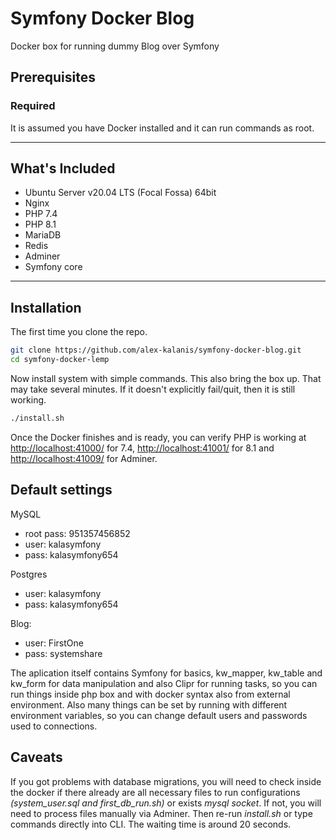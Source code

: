 # Symfony Docker Blog

Docker box for running dummy Blog over Symfony

## Prerequisites

### Required

It is assumed you have Docker installed and it can run commands as root.

---

## What's Included

* Ubuntu Server v20.04 LTS (Focal Fossa) 64bit
* Nginx
* PHP 7.4
* PHP 8.1
* MariaDB
* Redis
* Adminer
* Symfony core

---

## Installation

The first time you clone the repo.

```bash
git clone https://github.com/alex-kalanis/symfony-docker-blog.git
cd symfony-docker-lemp
```

Now install system with simple commands. This also bring the box up.
That may take several minutes. If it doesn't explicitly
fail/quit, then it is still working.

```bash
./install.sh
```

Once the Docker finishes and is ready, you can verify PHP is working at
[http://localhost:41000/](http://localhost:41000/) for 7.4,
[http://localhost:41001/](http://localhost:41001/) for 8.1 and
[http://localhost:41009/](http://localhost:41009/) for Adminer.

## Default settings

MySQL
* root pass: 951357456852
* user: kalasymfony
* pass: kalasymfony654

Postgres
* user: kalasymfony
* pass: kalasymfony654

Blog:
* user: FirstOne
* pass: systemshare

The aplication itself contains Symfony for basics, kw_mapper, kw_table and
kw_form for data manipulation and also Clipr for running tasks, so you can
run things inside php box and with docker syntax also from external environment.
Also many things can be set by running with different environment variables,
so you can change default users and passwords used to connections.

## Caveats

If you got problems with database migrations, you will need to check inside
the docker if there already are all necessary files to run configurations
*(system_user.sql and first_db_run.sh)* or exists *mysql socket*. If not,
you will need to process files manually via Adminer. Then re-run *install.sh*
or type commands directly into CLI. The waiting time is around 20 seconds.
